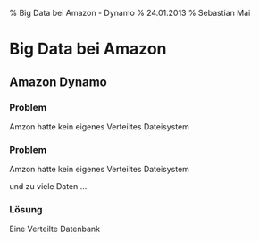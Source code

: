 % Big Data bei Amazon - Dynamo
% 24.01.2013
% Sebastian Mai

# Big Data bei Amazon

## Amazon Dynamo

### Problem
Amzon hatte kein eigenes Verteiltes Dateisystem

### Problem
Amzon hatte kein eigenes Verteiltes Dateisystem

und zu viele Daten ...


### Lösung
Eine Verteilte Datenbank

